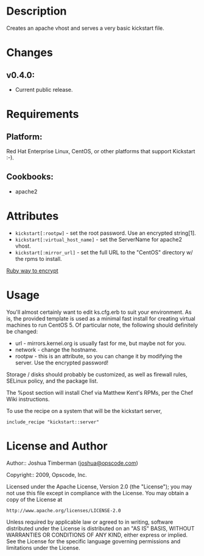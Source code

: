 Description
===========

Creates an apache vhost and serves a very basic kickstart file.

Changes
=======

## v0.4.0:

* Current public release.

Requirements
============

## Platform:

Red Hat Enterprise Linux, CentOS, or other platforms that support Kickstart :-).

## Cookbooks:

* apache2

Attributes
==========

* `kickstart[:rootpw]` - set the root password. Use an encrypted string[1].
* `kickstart[:virtual_host_name]` - set the ServerName for apache2 vhost.
* `kickstart[:mirror_url]` - set the full URL to the "CentOS" directory w/ the rpms to install.

[Ruby way to encrypt](http://www.opensourcery.co.za/2009/05/01/quick-nix-shadow-passwords-with-ruby/)

Usage
=====

You'll almost certainly want to edit ks.cfg.erb to suit your environment. As is, the provided template is used as a minimal fast install for creating virtual machines to run CentOS 5. Of particular note, the following should definitely be changed:

* url - mirrors.kernel.org is usually fast for me, but maybe not for you.
* network - change the hostname.
* rootpw - this is an attribute, so you can change it by modifying the server. Use the encrypted password!

Storage / disks should probably be customized, as well as firewall rules, SELinux policy, and the package list.

The %post section will install Chef via Matthew Kent's RPMs, per the Chef Wiki instructions.

To use the recipe on a system that will be the kickstart server,

    include_recipe "kickstart::server"

License and Author
==================

Author:: Joshua Timberman (<joshua@opscode.com>)

Copyright:: 2009, Opscode, Inc.

Licensed under the Apache License, Version 2.0 (the "License");
you may not use this file except in compliance with the License.
You may obtain a copy of the License at

    http://www.apache.org/licenses/LICENSE-2.0

Unless required by applicable law or agreed to in writing, software
distributed under the License is distributed on an "AS IS" BASIS,
WITHOUT WARRANTIES OR CONDITIONS OF ANY KIND, either express or implied.
See the License for the specific language governing permissions and
limitations under the License.
